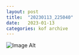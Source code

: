 ```yaml
---
layout:	post
title:	"20230113_225040"
date:	2023-01-13
categories:	kof archive
---
```


![Image Alt](https://k0f.github.io/assets/20230113_225040.jpg)
